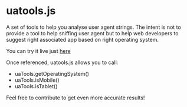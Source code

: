 uatools.js
==========

A set of tools to help you analyse user agent strings. The intent is not to provide a tool to help sniffing user agent but to help web developers to suggest right associated app based on right operating system.

You can try it live just [here](http://www.catuhe.com/uatools)

Once referenced, uatools.js allows you to call:
* uaTools.getOperatingSystem()
* uaTools.isMobile()
* uaTools.isTablet()

Feel free to contribute to get even more accurate results!
